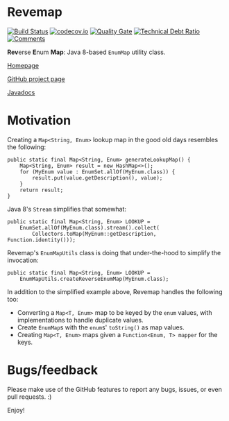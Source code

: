 # Revemap

[![Build Status](https://travis-ci.org/h-j-k/revemap.svg?branch=master)](https://travis-ci.org/h-j-k/revemap) 
[![codecov.io](http://codecov.io/github/h-j-k/revemap/coverage.svg?branch=master)](http://codecov.io/github/h-j-k/revemap?branch=master)
[![Quality Gate](https://sonarqube.com/api/badges/gate?key=com.ikueb:revemap)](https://sonarqube.com/dashboard/?id=com.ikueb:revemap)
[![Technical Debt Ratio](https://sonarqube.com/api/badges/measure?key=com.ikueb:revemap&metric=sqale_debt_ratio)](https://sonarqube.com/dashboard/?id=com.ikueb:revemap)
[![Comments](https://sonarqube.com/api/badges/measure?key=com.ikueb:revemap&metric=comment_lines_density)](https://sonarqube.com/dashboard/?id=com.ikueb:revemap)

**Rev**erse **E**num **Map**: Java 8-based `EnumMap` utility class.

[Homepage](https://h-j-k.github.io/revemap)

[GitHub project page](https://github.com/h-j-k/revemap)

[Javadocs](https://h-j-k.github.io/revemap/javadoc)

# Motivation

Creating a `Map<String, Enum>` lookup map in the good old days resembles the following:

    public static final Map<String, Enum> generateLookupMap() {
        Map<String, Enum> result = new HashMap<>();
        for (MyEnum value : EnumSet.allOf(MyEnum.class)) {
            result.put(value.getDescription(), value);
        }
        return result;
    }

Java 8's `Stream` simplifies that somewhat:

    public static final Map<String, Enum> LOOKUP = 
        EnumSet.allOf(MyEnum.class).stream().collect(
            Collectors.toMap(MyEnum::getDescription, Function.identity()));

Revemap's `EnumMapUtils` class is doing that under-the-hood to simplify the invocation:

    public static final Map<String, Enum> LOOKUP = 
        EnumMapUtils.createReverseEnumMap(MyEnum.class);

In addition to the simplified example above, Revemap handles the following too:

* Converting a `Map<T, Enum>` map to be keyed by the `enum` values, with implementations to handle duplicate values.
* Create `EnumMap`s with the `enum`s' `toString()` as map values.
* Creating `Map<T, Enum>` maps given a `Function<Enum, T> mapper` for the keys.

# Bugs/feedback

Please make use of the GitHub features to report any bugs, issues, or even pull requests. :)

Enjoy!